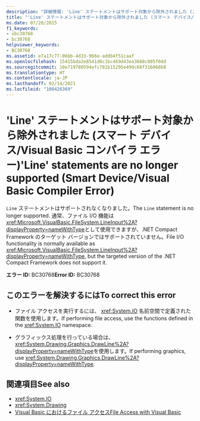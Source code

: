 ```yaml
---
description: "詳細情報: 'Line' ステートメントはサポート対象から除外されました (スマート デバイス/Visual Basic コンパイラ エラー)"
title: "'Line' ステートメントはサポート対象から除外されました (スマート デバイス/Visual Basic コンパイラ エラー)"
ms.date: 07/20/2015
f1_keywords:
- vbc30768
- bc30768
helpviewer_keywords:
- BC30768
ms.assetid: e7a17c77-06bb-4d33-966e-addb4f51caaf
ms.openlocfilehash: 15415bda2e8541d8c1bc469d43ea3668c805f0dd
ms.sourcegitcommit: 10e719780594efc781b15295e499c66f316068b8
ms.translationtype: HT
ms.contentlocale: ja-JP
ms.lasthandoff: 02/14/2021
ms.locfileid: "100426369"
---
```

# <a name="line-statements-are-no-longer-supported-smart-devicevisual-basic-compiler-error"></a><span data-ttu-id="43056-103">'Line' ステートメントはサポート対象から除外されました (スマート デバイス/Visual Basic コンパイラ エラー)</span><span class="sxs-lookup"><span data-stu-id="43056-103">'Line' statements are no longer supported (Smart Device/Visual Basic Compiler Error)</span></span>

<span data-ttu-id="43056-104">`Line` ステートメントはサポートされなくなりました。</span><span class="sxs-lookup"><span data-stu-id="43056-104">The `Line` statement is no longer supported.</span></span> <span data-ttu-id="43056-105">通常、ファイル I/O 機能は <xref:Microsoft.VisualBasic.FileSystem.LineInput%2A?displayProperty=nameWithType>として使用できますが、.NET Compact Framework のターゲット バージョンではサポートされていません。</span><span class="sxs-lookup"><span data-stu-id="43056-105">File I/O functionality is normally available as <xref:Microsoft.VisualBasic.FileSystem.LineInput%2A?displayProperty=nameWithType>, but the targeted version of the .NET Compact Framework does not support it.</span></span>  
  
 <span data-ttu-id="43056-106">**エラー ID:** BC30768</span><span class="sxs-lookup"><span data-stu-id="43056-106">**Error ID:** BC30768</span></span>  
  
## <a name="to-correct-this-error"></a><span data-ttu-id="43056-107">このエラーを解決するには</span><span class="sxs-lookup"><span data-stu-id="43056-107">To correct this error</span></span>  
  
- <span data-ttu-id="43056-108">ファイル アクセスを実行するには、 <xref:System.IO> 名前空間で定義された関数を使用します。</span><span class="sxs-lookup"><span data-stu-id="43056-108">If performing file access, use the functions defined in the <xref:System.IO> namespace.</span></span>  
  
- <span data-ttu-id="43056-109">グラフィックス処理を行っている場合は、 <xref:System.Drawing.Graphics.DrawLine%2A?displayProperty=nameWithType>を使用します。</span><span class="sxs-lookup"><span data-stu-id="43056-109">If performing graphics, use <xref:System.Drawing.Graphics.DrawLine%2A?displayProperty=nameWithType>.</span></span>  
  
## <a name="see-also"></a><span data-ttu-id="43056-110">関連項目</span><span class="sxs-lookup"><span data-stu-id="43056-110">See also</span></span>

- <xref:System.IO>
- <xref:System.Drawing>
- [<span data-ttu-id="43056-111">Visual Basic におけるファイル アクセス</span><span class="sxs-lookup"><span data-stu-id="43056-111">File Access with Visual Basic</span></span>](../developing-apps/programming/drives-directories-files/file-access.md)
